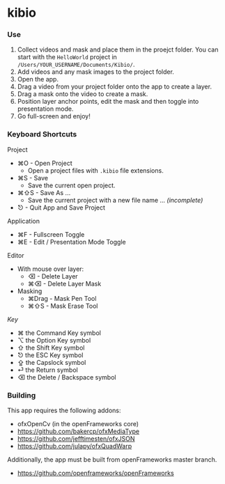 kibio
=====

### Use

1. Collect videos and mask and place them in the proejct folder.  You can start with the `HelloWorld` project in `/Users/YOUR_USERNAME/Documents/Kibio/`.
1. Add videos and any mask images to the project folder.
1. Open the app.
1. Drag a video from your project folder onto the app to create a layer.
1. Drag a mask onto the video to create a mask.
1. Position layer anchor points, edit the mask and then toggle into presentation mode.  
1. Go full-screen and enjoy! 

### Keyboard Shortcuts

Project
- ⌘O - Open Project
  - Open a project files with `.kibio` file extensions.
- ⌘S - Save
  - Save the current open project.
- ⌘⇧S - Save As ...
  - Save the current project with a new file name ... _(incomplete)_
- ⎋ - Quit App and Save Project

Application
- ⌘F - Fullscreen Toggle
- ⌘E - Edit / Presentation Mode Toggle

Editor
- With mouse over layer:
  - ⌫ - Delete Layer
  - ⌘⌫ - Delete Layer Mask
- Masking
  - ⌘Drag - Mask Pen Tool
  - ⌘⇧S - Mask Erase Tool

_Key_

- ⌘ the Command Key symbol
- ⌥ the Option Key symbol
- ⇧ the Shift Key symbol
- ⎋ the ESC Key symbol
- ⇪ the Capslock symbol
- ⏎ the Return symbol
- ⌫ the Delete / Backspace symbol

### Building

This app requires the following addons:
- ofxOpenCv (in the openFrameworks core)
- https://github.com/bakercp/ofxMediaType
- https://github.com/jefftimesten/ofxJSON
- https://github.com/julapy/ofxQuadWarp

Additionally, the app must be built from openFrameworks master branch.

- https://github.com/openframeworks/openFrameworks
